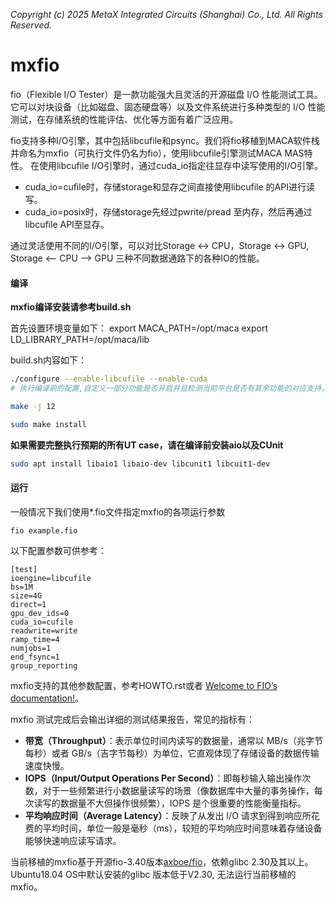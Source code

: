  *Copyright (c) 2025 MetaX Integrated Circuits (Shanghai) Co., Ltd. All Rights Reserved.*
# mxfio
fio（Flexible I/O Tester）是一款功能强大且灵活的开源磁盘 I/O 性能测试工具。它可以对块设备（比如磁盘、固态硬盘等）以及文件系统进行多种类型的 I/O 性能测试，在存储系统的性能评估、优化等方面有着广泛应用。

fio支持多种I/O引擎，其中包括libcufile和psync。我们将fio移植到MACA软件栈并命名为mxfio（可执行文件仍名为fio），使用libcufile引擎测试MACA MAS特性。
在使用libcufile I/O引擎时，通过cuda_io指定往显存中读写使用的I/O引擎。

- cuda_io=cufile时，存储storage和显存之间直接使用libcufile 的API进行读写。
- cuda_io=posix时，存储storage先经过pwrite/pread 至内存，然后再通过libcufile API至显存。

通过灵活使用不同的I/O引擎，可以对比Storage  <->  CPU，Storage <-> GPU, Storage <-- CPU --> GPU 三种不同数据通路下的各种IO的性能。

#### 编译

**mxfio编译安装请参考build.sh**

首先设置环境变量如下：
export MACA_PATH=/opt/maca
export LD_LIBRARY_PATH=/opt/maca/lib

build.sh内容如下：

```bash
./configure --enable-libcufile --enable-cuda
# 执行编译前的配置,自定义一部分功能是否开启并且检测当前平台是否有其余功能的对应支持，结果打印到终端并存储到同一目录下的config-host.h

make -j 12

sudo make install
```

**如果需要完整执行预期的所有UT case，请在编译前安装aio以及CUnit**

```bash
sudo apt install libaio1 libaio-dev libcunit1 libcuit1-dev
```



#### 运行

一般情况下我们使用*.fio文件指定mxfio的各项运行参数

```shell
fio example.fio
```


以下配置参数可供参考：
```
[test]
ioengine=libcufile
bs=1M
size=4G
direct=1
gpu_dev_ids=0
cuda_io=cufile
readwrite=write
ramp_time=4
numjobs=1
end_fsync=1
group_reporting
```

mxfio支持的其他参数配置，参考HOWTO.rst或者 [Welcome to FIO’s documentation!](https://fio.readthedocs.io/en/latest/)。

mxfio 测试完成后会输出详细的测试结果报告，常见的指标有：

+ **带宽（Throughput）**：表示单位时间内读写的数据量，通常以 MB/s（兆字节每秒）或者 GB/s（吉字节每秒）为单位，它直观体现了存储设备的数据传输速度快慢。
+ **IOPS（Input/Output Operations Per Second）**：即每秒输入输出操作次数，对于一些频繁进行小数据量读写的场景（像数据库中大量的事务操作，每次读写的数据量不大但操作很频繁），IOPS 是个很重要的性能衡量指标。
+ **平均响应时间（Average Latency）**：反映了从发出 I/O 请求到得到响应所花费的平均时间，单位一般是毫秒（ms），较短的平均响应时间意味着存储设备能够快速响应读写请求。

当前移植的mxfio基于开源fio-3.40版本[axboe/fio](https://github.com/axboe/fio/tree/fio-3.40)，依赖glibc 2.30及其以上。Ubuntu18.04 OS中默认安装的glibc 版本低于V2.30, 无法运行当前移植的mxfio。
